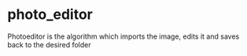 # photo_editor
Photoeditor is the algorithm which imports the image, edits it and saves back to the desired folder
